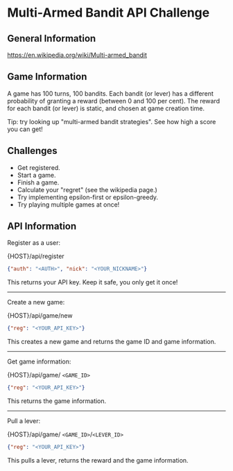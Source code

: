 # Multi-Armed Bandit API Challenge

## General Information
https://en.wikipedia.org/wiki/Multi-armed_bandit

## Game Information
A game has 100 turns, 100 bandits. Each bandit (or lever) has a different probability of granting a reward (between 0 and 100 per cent). The reward for each bandit (or lever) is static, and chosen at game creation time.

Tip: try looking up "multi-armed bandit strategies". See how high a score you can get!

## Challenges
- Get registered.
- Start a game.
- Finish a game.
- Calculate your "regret" (see the wikipedia page.)
- Try implementing epsilon-first or epsilon-greedy.
- Try playing multiple games at once!

## API Information
Register as a user:

{HOST}/api/register 
```json
{"auth": "<AUTH>", "nick": "<YOUR_NICKNAME>"}
```
This returns your API key. Keep it safe, you only get it once!

--------------

Create a new game:

{HOST}/api/game/new 
```json
{"reg": "<YOUR_API_KEY>"}
```
This creates a new game and returns the game ID and game information.

--------------

Get game information:

{HOST}/api/game/ `<GAME_ID>`
```json
{"reg": "<YOUR_API_KEY>"}
```
This returns the game information.

--------------

Pull a lever:

{HOST}/api/game/ `<GAME_ID>`/`<LEVER_ID>`
```json
{"reg": "<YOUR_API_KEY>"}
```
This pulls a lever, returns the reward and the game information.

